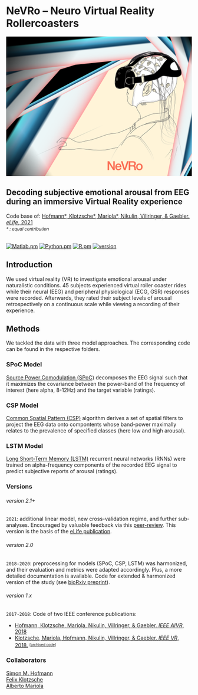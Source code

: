 <h1>NeVRo – Neuro Virtual Reality Rollercoasters</h1>

![NeVRo](./.NeVRoCover.png)

<h2>Decoding subjective emotional arousal from EEG during an immersive Virtual Reality experience</h2>
Code base of: <a href="https://elifesciences.org/articles/64812"> Hofmann*, Klotzsche*, Mariola*, Nikulin, Villringer, & Gaebler. <i>eLife</i>, 2021</a><br>
<small><i>* : equal contribution </i> <br><br></small>

[![Matlab.pm](https://img.shields.io/badge/matlab->R2016.a-red.svg?maxAge=259200)](#)
[![Python.pm](https://img.shields.io/badge/python->3.5-brightgreen.svg?maxAge=259200)](#)
[![R.pm](https://img.shields.io/badge/R->3.4-informational.svg?maxAge=259200)](#)
[![version](https://img.shields.io/badge/version-2.1-yellow.svg?maxAge=259200)](#)

<h2>Introduction</h2>

We used virtual reality (VR) to investigate emotional arousal under naturalistic conditions. 45 subjects experienced virtual roller coaster rides while their neural (EEG) and peripheral physiological (ECG, GSR) responses were recorded. Afterwards, they rated their subject levels of arousal retrospectively on a continuous scale while viewing a recording of their experience.

<h2>Methods</h2>
We tackled the data with three model approaches. The corresponding code can be found in the respective folders.

<h3>SPoC Model</h3>
<a href="https://doi-org.browser.cbs.mpg.de/10.1016/j.neuroimage.2013.07.079">Source Power Comodulation (SPoC)</a> decomposes the EEG signal such that it maximizes the covariance between the power-band of the frequency of interest (here alpha, 8-12Hz) and the target variable (ratings).

<h3>CSP Model</h3>
<a href="https://ieeexplore.ieee.org/document/4408441/">Common Spatial Pattern (CSP)</a> algorithm derives a set of spatial filters to project the EEG data onto compontents whose band-power maximally relates to the prevalence of specified classes (here low and high arousal).<br>

<h3>LSTM Model</h3>
<a href="https://doi.org/10.1162/neco.1997.9.8.1735">Long Short-Term Memory (LSTM)</a> recurrent neural networks (RNNs) were trained on alpha-frequency components of the recorded EEG signal to predict subjective reports of arousal (ratings).<br>

<h3>Versions</h3>

###### version 2.1+

`2021`: additional linear model, new cross-validation regime, and further sub-analyses. Encouraged by valuable feedback via this [peer-review](https://hyp.is/go?url=https%3A%2F%2Fwww.biorxiv.org%2Fcontent%2F10.1101%2F2020.10.24.353722v3&group=q5X6RWJ6). This version is the basis of the [eLife publication](https://elifesciences.org/articles/64812).

###### version 2.0

`2018-2020`: preprocessing for models (SPoC, CSP, LSTM) was harmonized, and their evaluation and metrics were adapted accordingly. Plus, a more detailed documentation is available. Code for extended & harmonized version of the study (see [bioRxiv preprint](https://www.biorxiv.org/content/10.1101/2020.10.24.353722v3)).

###### version 1.x
`2017-2018`: Code of two IEEE conference publications:
* <a href="https://ieeexplore.ieee.org/document/8613645"> Hofmann, Klotzsche, Mariola, Nikulin, Villringer, & Gaebler. <i>IEEE AIVR</i>, 2018</a>
* <a href="https://ieeexplore.ieee.org/abstract/document/8446275"> Klotzsche, Mariola, Hofmann, Nikulin, Villringer, & Gaebler. <i>IEEE VR</i>, 2018.</a> <sup><sub>[<a href="https://github.com/eioe/NeVRo/tree/klotzsche2018_ieeevr">archived code</a>]</sub></sup>

<h3>Collaborators</h3>
<a href="https://github.com/SHEscher">Simon M. Hofmann</a><br>
<a href="https://github.com/eioe">Felix Klotzsche</a><br>
<a href="https://github.com/langestroop">Alberto Mariola</a>
